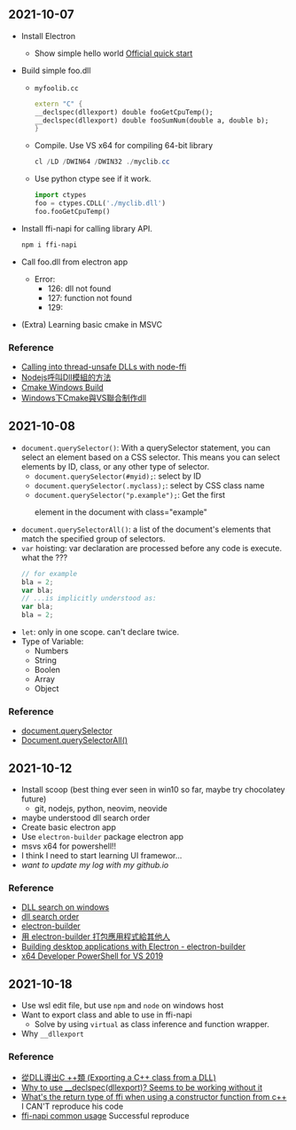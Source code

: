 ## 2021-10-07

- Install Electron
    - Show simple hello world
        [Official quick start](https://www.electronjs.org/docs/tutorial/quick-start)

- Build simple foo.dll
    - `myfoolib.cc`
        ```c++
        extern "C" {
        __declspec(dllexport) double fooGetCpuTemp();
        __declspec(dllexport) double fooSumNum(double a, double b);
        }
        ```
    - Compile. Use VS x64 for compiling 64-bit library
        ```powershell
        cl /LD /DWIN64 /DWIN32 ./myclib.cc
        ```
    - Use python ctype see if it work.
        ```python
        import ctypes
        foo = ctypes.CDLL('./myclib.dll')
        foo.fooGetCpuTemp()
        ```

- Install ffi-napi for calling library API.
    ```bash
    npm i ffi-napi
    ```
- Call foo.dll from electron app
    - Error:
        - 126: dll not found
        - 127: function not found
        - 129:
- (Extra) Learning basic cmake in MSVC

### Reference
- [Calling into thread-unsafe DLLs with node-ffi](https://medium.com/doctolib/calling-into-thread-unsafe-dlls-with-node-ffi-1ef83806a50c)
- [Nodejs呼叫Dll模組的方法](https://www.itread01.com/article/1537173380.html)
- [Cmake Windows Build](https://sumo.dlr.de/docs/Installing/Windows_Build.html)
- [Windows下Cmake與VS聯合制作dll](https://www.itread01.com/content/1547759736.html)

## 2021-10-08

- `document.querySelector()`: With a querySelector statement, you can select an element based on a CSS selector. This means you can select elements by ID, class, or any other type of selector.
    - `document.querySelector(#myid);`: select by ID
    - `document.querySelector(.myclass);`: select by CSS class name
    - `document.querySelector("p.example");`: Get the first <p> element in the document with class="example"
- `document.querySelectorAll()`: a list of the document's elements that match the specified group of selectors.
- `var` hoisting: var declaration are processed before any code is execute. what the ???
    ```javascript
    // for example
    bla = 2;
    var bla;
    // ...is implicitly understood as:
    var bla;
    bla = 2;
    ```
- `let`: only in one scope. can't declare twice.
- Type of Variable:
    - Numbers
    - String
    - Boolen
    - Array
    - Object

### Reference
- [document.querySelector](https://developer.mozilla.org/zh-TW/docs/Web/API/Document/querySelector)
- [Document.querySelectorAll()](https://developer.mozilla.org/en-US/docs/Web/API/Document/querySelectorAll)

## 2021-10-12

- Install scoop (best thing ever seen in win10 so far, maybe try chocolatey future)
    - git, nodejs, python, neovim, neovide
- maybe understood dll search order
- Create basic electron app
- Use `electron-builder` package electron app
- msvs x64 for powershell!!
- I think I need to start learning UI framewor...
- *want to update my log with my github.io*

### Reference
- [DLL search on windows](https://stackoverflow.com/questions/2463243/dll-search-on-windows)
- [dll search order](https://docs.microsoft.com/en-us/windows/win32/dlls/dynamic-link-library-search-order)
- [electron-builder](https://github.com/electron-userland/electron-builder)
- [用 electron-builder 打包應用程式給其他人](https://ithelp.ithome.com.tw/articles/10234399)
- [Building desktop applications with Electron - electron-builder](https://medium.com/@jamzi/building-desktop-applications-with-electron-electron-builder-47484193cbcc)
- [x64 Developer PowerShell for VS 2019](https://developercommunity.visualstudio.com/t/x64-developer-powershell-for-vs-2019/943058)

## 2021-10-18
- Use wsl edit file, but use `npm` and `node` on windows host
- Want to export class and able to use in ffi-napi
    - Solve by using `virtual` as class inference and function wrapper.
- Why `__dllexport`

### Reference

- [從DLL導出C ++類 (Exporting a C++ class from a DLL)](https://zh-tw.coderbridge.com/discussions/15a8be04e5a840d18c44789d0091f1e5)
- [Why to use \__declspec(dllexport)? Seems to be working without it](https://stackoverflow.com/questions/1641172/why-to-use-declspecdllexport-seems-to-be-working-without-it)
- [What's the return type of ffi when using a constructor function from c++](https://stackoverflow.com/questions/40556955/whats-the-return-type-of-ffi-when-using-a-constructor-function-from-c) I CAN'T reproduce his code
- [ffi-napi common usage](https://github.com/node-ffi/node-ffi/wiki/Node-FFI-Tutorial#common-usage) Successful reproduce
